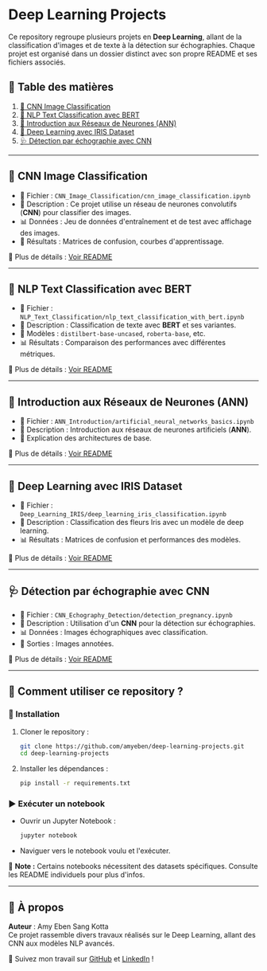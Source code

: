 # Deep Learning Projects

Ce repository regroupe plusieurs projets en **Deep Learning**, allant de la classification d'images et de texte à la détection sur échographies. Chaque projet est organisé dans un dossier distinct avec son propre README et ses fichiers associés.

## 📂 Table des matières

1. [📸 CNN Image Classification](#cnn-image-classification)
2. [📝 NLP Text Classification avec BERT](#nlp-text-classification)
3. [🧠 Introduction aux Réseaux de Neurones (ANN)](#ann-introduction)
4. [🌺 Deep Learning avec IRIS Dataset](#deep-learning-iris)
5. [🩺 Détection par échographie avec CNN](#cnn-echography-detection)

---

## 📸 CNN Image Classification
- 📄 Fichier : `CNN_Image_Classification/cnn_image_classification.ipynb`
- 📖 Description : Ce projet utilise un réseau de neurones convolutifs (**CNN**) pour classifier des images.
- 📊 Données : Jeu de données d'entraînement et de test avec affichage des images.
- 🚀 Résultats : Matrices de confusion, courbes d'apprentissage.

📌 Plus de détails : [Voir README](CNN_Image_Classification/README.md)

---

## 📝 NLP Text Classification avec BERT
- 📄 Fichier : `NLP_Text_Classification/nlp_text_classification_with_bert.ipynb`
- 📖 Description : Classification de texte avec **BERT** et ses variantes.
- 🧠 Modèles : `distilbert-base-uncased`, `roberta-base`, etc.
- 📊 Résultats : Comparaison des performances avec différentes métriques.

📌 Plus de détails : [Voir README](NLP_Text_Classification/README.md)

---

## 🧠 Introduction aux Réseaux de Neurones (ANN)
- 📄 Fichier : `ANN_Introduction/artificial_neural_networks_basics.ipynb`
- 📖 Description : Introduction aux réseaux de neurones artificiels (**ANN**).
- 🔢 Explication des architectures de base.

📌 Plus de détails : [Voir README](ANN_Introduction/README.md)

---

## 🌺 Deep Learning avec IRIS Dataset
- 📄 Fichier : `Deep_Learning_IRIS/deep_learning_iris_classification.ipynb`
- 📖 Description : Classification des fleurs Iris avec un modèle de deep learning.
- 📊 Résultats : Matrices de confusion et performances des modèles.

📌 Plus de détails : [Voir README](Deep_Learning_IRIS/README.md)

---

## 🩺 Détection par échographie avec CNN
- 📄 Fichier : `CNN_Echography_Detection/detection_pregnancy.ipynb`
- 📖 Description : Utilisation d'un **CNN** pour la détection sur échographies.
- 📊 Données : Images échographiques avec classification.
- 📂 Sorties : Images annotées.

📌 Plus de détails : [Voir README](CNN_Echography_Detection/README.md)

---

## 🚀 Comment utiliser ce repository ?

### 🔧 Installation
1. Cloner le repository :
   ```bash
   git clone https://github.com/amyeben/deep-learning-projects.git
   cd deep-learning-projects
   ```
2. Installer les dépendances :
   ```bash
   pip install -r requirements.txt
   ```

### ▶️ Exécuter un notebook
- Ouvrir un Jupyter Notebook :
  ```bash
  jupyter notebook
  ```
- Naviguer vers le notebook voulu et l'exécuter.

📌 **Note :** Certains notebooks nécessitent des datasets spécifiques. Consulte les README individuels pour plus d'infos.

---

## 📜 À propos
**Auteur** : Amy Eben Sang Kotta  
Ce projet rassemble divers travaux réalisés sur le Deep Learning, allant des CNN aux modèles NLP avancés.

🚀 Suivez mon travail sur [GitHub](https://github.com/amyeben) et [LinkedIn](https://linkedin.com/in/amyeben) !

